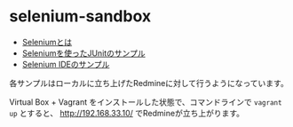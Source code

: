 # selenium-sandbox

* [Seleniumとは](./selenium.md)
* [Seleniumを使ったJUnitのサンプル](./selenium-junit)
* [Selenium IDEのサンプル](./selenium-ide)

各サンプルはローカルに立ち上げたRedmineに対して行うようになっています。

Virtual Box + Vagrant をインストールした状態で、コマンドラインで `vagrant up` とすると、 http://192.168.33.10/ でRedmineが立ち上がります。
